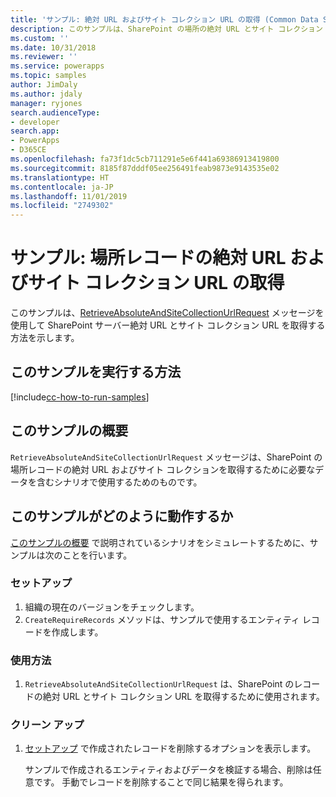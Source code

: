 ```yaml
---
title: 'サンプル: 絶対 URL およびサイト コレクション URL の取得 (Common Data Service) | Microsoft Docs'
description: このサンプルは、SharePoint の場所の絶対 URL とサイト コレクション URL を取得する方法を示します。
ms.custom: ''
ms.date: 10/31/2018
ms.reviewer: ''
ms.service: powerapps
ms.topic: samples
author: JimDaly
ms.author: jdaly
manager: ryjones
search.audienceType:
- developer
search.app:
- PowerApps
- D365CE
ms.openlocfilehash: fa73f1dc5cb711291e5e6f441a69386913419800
ms.sourcegitcommit: 8185f87dddf05ee256491feab9873e9143535e02
ms.translationtype: HT
ms.contentlocale: ja-JP
ms.lasthandoff: 11/01/2019
ms.locfileid: "2749302"
---
```

# <a name="sample-retrieve-absolute-url-and-site-collection-url-of-a-location-record"></a>サンプル: 場所レコードの絶対 URL およびサイト コレクション URL の取得

<!-- https://docs.microsoft.com/dynamics365/customer-engagement/developer/integration-dev/sample-retrieve-absolute-url-and-site-collection-url-of-a-location-record -->

このサンプルは、[RetrieveAbsoluteAndSiteCollectionUrlRequest](https://docs.microsoft.com/dotnet/api/microsoft.crm.sdk.messages.retrieveabsoluteandsitecollectionurlrequest?view=dynamics-general-ce-9) メッセージを使用して SharePoint サーバー絶対 URL とサイト コレクション URL を取得する方法を示します。

## <a name="how-to-run-this-sample"></a>このサンプルを実行する方法

[!include[cc-how-to-run-samples](../../includes/cc-how-to-run-samples.md)]

## <a name="what-this-sample-does"></a>このサンプルの概要

`RetrieveAbsoluteAndSiteCollectionUrlRequest` メッセージは、SharePoint の場所レコードの絶対 URL およびサイト コレクションを取得するために必要なデータを含むシナリオで使用するためのものです。

## <a name="how-this-sample-works"></a>このサンプルがどのように動作するか

[このサンプルの概要](#what-this-sample-does) で説明されているシナリオをシミュレートするために、サンプルは次のことを行います。

### <a name="setup"></a>セットアップ

1. 組織の現在のバージョンをチェックします。 
1. `CreateRequireRecords` メソッドは、サンプルで使用するエンティティ レコードを作成します。

### <a name="demonstrate"></a>使用方法

1. `RetrieveAbsoluteAndSiteCollectionUrlRequest` は、SharePoint のレコードの絶対 URL とサイト コレクション URL を取得するために使用されます。

### <a name="clean-up"></a>クリーン アップ

1. [セットアップ](#setup) で作成されたレコードを削除するオプションを表示します。

    サンプルで作成されるエンティティおよびデータを検証する場合、削除は任意です。 手動でレコードを削除することで同じ結果を得られます。
